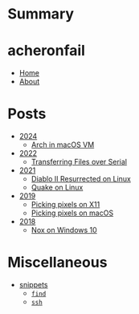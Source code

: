 # Summary

# acheronfail

* [Home](./home.md)
* [About](./about.md)

# Posts

* [2024]()
    * [Arch in macOS VM](./posts/arch-vm-apple-arm64/index.md)
* [2022]()
    * [Transferring Files over Serial](./posts/tx-over-serial/index.md)
* [2021]()
    * [Diablo II Resurrected on Linux](./posts/d2r.md)
    * [Quake on Linux](./posts/quake.md)
* [2019]()
    * [Picking pixels on X11](./posts/xcolor/index.md)
    * [Picking pixels on macOS](./posts/pixel-picker/index.md)
* [2018]()
    * [Nox on Windows 10](./posts/nox.md)

# Miscellaneous

* [snippets]()
    * [`find`](./snippets/find.md)
    * [`ssh`](./snippets/ssh.md)
